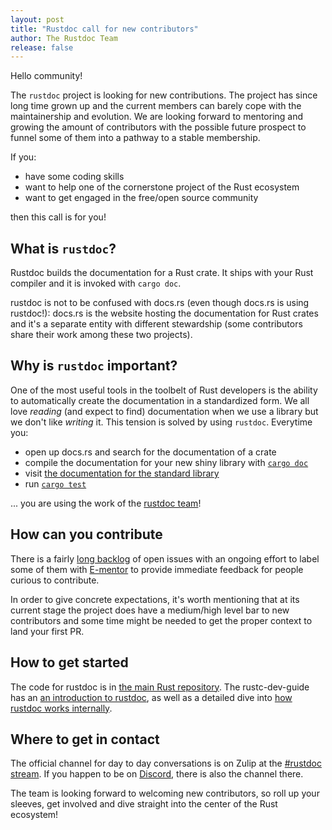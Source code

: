 ```yaml
---
layout: post
title: "Rustdoc call for new contributors"
author: The Rustdoc Team
release: false
---
```


Hello community!

The `rustdoc` project is looking for new contributions. The project has since long time grown up and the current members can barely cope with the maintainership and evolution. We are looking forward to mentoring and growing the amount of contributors with the possible future prospect to funnel some of them into a pathway to a stable membership.

If you:

- have some coding skills
- want to help one of the cornerstone project of the Rust ecosystem
- want to get engaged in the free/open source community

then this call is for you!


## What is `rustdoc`?

Rustdoc builds the documentation for a Rust crate. It ships with your Rust compiler and it is invoked with `cargo doc`.

rustdoc is not to be confused with docs.rs (even though docs.rs is using rustdoc!): docs.rs is the website hosting the documentation for Rust crates and it's a separate entity with different stewardship (some contributors share their work among these two projects).

## Why is `rustdoc` important?

One of the most useful tools in the toolbelt of Rust developers is the ability to automatically create the documentation in a standardized form. We all love *reading* (and expect to find) documentation when we use a library but we don't like *writing* it. This tension is solved by using `rustdoc`. Everytime you:

- open up docs.rs and search for the documentation of a crate
- compile the documentation for your new shiny library with [`cargo doc`](https://blog.guillaume-gomez.fr/articles/2020-03-12+Guide+on+how+to+write+documentation+for+a+Rust+crate)
- visit [the documentation for the standard library](https://doc.rust-lang.org/std/)
- run [`cargo test`](https://doc.rust-lang.org/cargo/commands/cargo-test.html#target-selection)

... you are using the work of the [rustdoc team](https://www.rust-lang.org/governance/teams/dev-tools#rustdoc)!

## How can you contribute

There is a fairly [long backlog](https://github.com/rust-lang/rust/issues?q=is%3Aopen+is%3Aissue+label%3AT-rustdoc) of open issues with an ongoing effort to label some of them with [E-mentor](https://github.com/rust-lang/rust/issues?q=is%3Aopen+is%3Aissue+label%3AT-rustdoc+label%3AE-mentor) to provide immediate feedback for people curious to contribute.

In order to give concrete expectations, it's worth mentioning that at its current stage the project does have a medium/high level bar to new contributors and some time might be needed to get the proper context to land your first PR.

## How to get started

The code for rustdoc is in [the main Rust repository](https://github.com/rust-lang/rust/tree/master/src/librustdoc). The rustc-dev-guide has an [an introduction to rustdoc](https://rustc-dev-guide.rust-lang.org/rustdoc.html), as well as a detailed dive into [how rustdoc works internally](https://rustc-dev-guide.rust-lang.org/rustdoc-internals.html).

## Where to get in contact

The official channel for day to day conversations is on Zulip at the [#rustdoc stream](https://rust-lang.zulipchat.com/#narrow/stream/266220-rustdoc). If you happen to be on [Discord](https://discord.gg/4yEYPuT), there is also the channel there.

The team is looking forward to welcoming new contributors, so roll up your sleeves, get involved and dive straight into the center of the Rust ecosystem!
